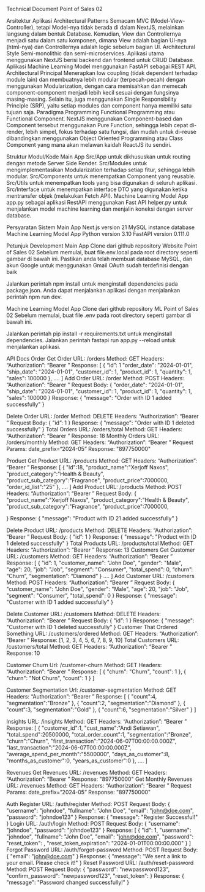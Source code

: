 Technical Document Point of Sales 02

Arsitektur Aplikasi
Architectural Patterns
Semacam MVC (Model-View-Controller), tetapi Model-nya tidak berada di dalam NextJS, melainkan langsung dalam bentuk Database. Kemudian, View dan Controllernya menjadi satu dalam satu komponen, dimana View adalah bagian UI-nya (html-nya) dan Controllernya adalah logic sebelum bagian UI.
Architectural Style
Semi-monolithic dan semi-microservices. Aplikasi utama menggunakan NextJS berisi backend dan frontend untuk CRUD Database. Aplikasi Machine Learning Model menggunakan FastAPI sebagai REST API.
Architectural Principal
Menerapkan low coupling (tidak dependent terhadap module lain) dan membuatnya lebih modular (terpecah-pecah) dengan menggunakan Modularization, dengan cara memisahkan dan memecah component-component menjadi lebih kecil sesuai dengan fungsinya masing-masing. Selain itu, juga menggunakan Single Responsibility Principle (SRP), yaitu setiap modules dan component hanya memiliki satu tujuan saja.
Paradigma Programming
Functional Programming atau Functional Component. NextJS menggunakan Component-based dan Component tersebut menggunakan Pure Function, sehingga lebih cepat di-render, lebih simpel, fokus terhadap satu fungsi, dan mudah untuk di-reuse dibandingkan menggunakan Object Oriented Programming atau Class Component yang mana akan melawan kaidah ReactJS itu sendiri.

Struktur Modul/Kode
Main App
Src/App untuk dikhususkan untuk routing dengan metode Server Side Render.
Src/Modules untuk mengimplementasikan Modularization terhadap setiap fitur, sehingga lebih modular.
Src/Components untuk menempatkan Component yang reusable.
Src/Utils untuk menempatkan tools yang bisa digunakan di seluruh aplikasi.
Src/Interface untuk menempatkan interface DTO yang digunakan ketika mentransfer objek (melakukan Fetch API).
Machine Learning Model App
app.py sebagai aplikasi RestAPI menggunakan Fast API
helper.py untuk menjalankan model machine learning dan menjalin koneksi dengan server database.

Persyaratan Sistem
Main App
Next.js version 21
MySQL instance database
Machine Learning Model App
Python version 3.10
FastAPI version 0.111.0

Petunjuk Development
Main App
Clone dari github repository Website Point of Sales 02
Sebelum memulai, buat file.env.local pada root directory seperti gambar di bawah ini. Pastikan anda telah membuat database MySQL, dan akun Google untuk menggunakan Gmail OAuth sudah terdefinisi dengan baik

Jalankan perintah npm install untuk menginstall dependencies pada package.json.
Anda dapat menjalankan aplikasi dengan menjalankan perintah npm run dev.

Machine Learning Model App
Clone dari github repository ML Point of Sales 02
Sebelum memulai, buat file .env pada root directory seperti gambar di bawah ini.

Jalankan perintah pip install -r requirements.txt untuk menginstall dependencies.
Jalankan perintah fastapi run app.py --reload untuk menjalankan aplikasi. 


API Docs
Order
Get Order
URL: /orders
Method: GET
Headers: “Authorization”: “Bearer <Token>”
Response: 
[
{
“id”: 1
"order_date": "2024-01-01",
"ship_date": "2024-01-01",
"customer_id": 1,
"product_id": 1,
"quantity": 1,
"sales": 100000
},
....
]
Add Order
URL: /order
Method: POST
Headers: “Authorization”: “Bearer <Token>”
Request Body: 
{
"order_date": "2024-01-01",
"ship_date": "2024-01-01",
"customer_id": 1,
"product_id": 1,
"quantity": 1,
"sales": 100000
}
Response:
{
 	"message": "Order with ID 1 added successfully"
}


Delete Order
URL: /order
Method: DELETE
Headers: “Authorization”: “Bearer <Token>”
Request Body: 
{
"id”: 1
}
Response:
{
 	"message": "Order with ID 1 deleted successfully"
}
Total Orders
URL: /orders/total
Method: GET
Headers: “Authorization”: “Bearer <Token>”
Response: 18
Monthly Orders
URL: /orders/monthly
Method: GET
Headers: “Authorization”: “Bearer <Token>”
Request Params: date_prefix=“2024-05”
Response: "897750000"



Product
Get Product
URL: /products
Method: GET
Headers: “Authorization”: “Bearer <Token>”
Response: 
[
{
"id":18,
"product_name":"Xerjoff Naxos",
"product_category":"Health & Beauty",
	"product_sub_category":"Fragrance",
	"product_price":7000000,
	"order_id_list":"25"
},
....
]
Add Product
URL: /products
Method: POST
Headers: “Authorization”: “Bearer <Token>”
Request Body: 
{
"product_name":"Xerjoff Naxos",
"product_category":"Health & Beauty",
	"product_sub_category":"Fragrance",
	"product_price":7000000,


}
Response:
{
 	"message": "Product with ID 21 added successfully"
}


Delete Product
URL: /products
Method: DELETE
Headers: “Authorization”: “Bearer <Token>”
Request Body: 
{
"id”: 1
}
Response:
{
 	"message": "Product with ID 1 deleted successfully"
}
Total Products
URL: /products/total
Method: GET
Headers: “Authorization”: “Bearer <Token>”
Response: 13
Customers
Get Customer
URL: /customers
Method: GET
Headers: “Authorization”: “Bearer <Token>”
Response: 
[
{
“id”: 1,
"customer_name": "John Doe",
"gender": "Male",
"age": 20,
"job": "Job",
"segment": "Consumer",
"total_spend": 0,
“churn”: “Churn”,
“segmentation”: “Diamond”
}
....
]
Add Customer
URL: /customers
Method: POST
Headers: “Authorization”: “Bearer <Token>”
Request Body: 
{
"customer_name": "John Doe",
"gender": "Male",
"age": 20,
"job": "Job",
"segment": "Consumer",
"total_spend": 0
}
Response:
{
 	"message": "Customer with ID 1 added successfully"
}


Delete Customer
URL: /customers
Method: DELETE
Headers: “Authorization”: “Bearer <Token>”
Request Body: 
{
"id”: 1
}
Response:
{
 	"message": "Customer with ID 1 deleted successfully"
}
Customer That Ordered Something
URL: /customers/ordered
Method: GET
Headers: “Authorization”: “Bearer <Token>”
Response: [1, 2, 3, 4, 5, 6, 7, 8, 9, 10]
Total Customers
URL: /customers/total
Method: GET
Headers: “Authorization”: “Bearer <Token>”
Response: 10

Customer Churn
Url: /customer-churn
Method: GET
Headers: “Authorization”: “Bearer <Token>”
Response: 
[
{
"churn": "Churn",
"count": 1
	}, 
{
"churn": "Not Churn",
"count": 1
}
]

Customer Segmentation
Url: /customer-segmentation
Method: GET
Headers: “Authorization”: “Bearer <Token>”
Response: 
[
{
"count":4,
"segmentation":"Bronze"
},
{
"count":2,
"segmentation":"Diamond"
},
{
"count":3,
"segmentation":"Gold"
},
{
"count":6,
"segmentation":"Silver"
}
]

Insights
URL: /insights
Method: GET
Headers: “Authorization”: “Bearer <Token>”
Response: 
[
{
"customer_id":1,
	"cust_name":"Andi Setiawan",
	"total_spend":20500000,
	"total_order_count":1,
	"segmentation":"Bronze",
	"churn":"Churn",
	"first_transaction":"2024-06-07T00:00:00.000Z",
	"last_transaction":"2024-06-07T00:00:00.000Z",
	"average_spend_per_month":"5500000",
	"days_as_customer":8,
	"months_as_customer":0,
	"years_as_customer":0
},
....
]

Revenues
Get Revenues
URL: /revenues
Method: GET
Headers: “Authorization”: “Bearer <Token>”
Response: "897750000"
Get Monthly Revenues
URL: /revenues
Method: GET
Headers: “Authorization”: “Bearer <Token>”
Request Params: date_prefix=“2024-05”
Response: "897750000"



Auth
Register
URL: /auth/register
Method: POST
Request Body:
{
 	"username": "johndoe",
 	"fullname": "John Doe",
 	"email": "john@doe.com",
 	"password": "johndoe123"
}
Response:
{
 	"message": "Register Successful!"
}
Login
URL: /auth/login
Method: POST
Request Body:
{
"username": "johndoe",
"password": "johndoe123"
}
Response:
[
  {
    "id": 1,
    "username": "johndoe",
    "fullname": "John Doe",
    "email": "john@doe.com",
    "password": <Encrypted Password>
    "reset_token": <Encrypted Reset Token>,
    "reset_token_expiration": "2024-01-01T00:00:00.000"
  }
]
Forgot Password
URL: /auth/forgot-password
Method: POST
Request Body:
{
"email": "john@doe.com"
}
Response:
{
"message": "We sent a link to your email. Please check it!"
}
Reset Password
URL: /auth/reset-password
Method: POST
Request Body:
{
  "password": "newpassword123",
  "confirm_password": "newpassword123",
  "reset_token": <Secret Reset Token>
}
Response:
{
"message": "Password changed successfully!"
}
